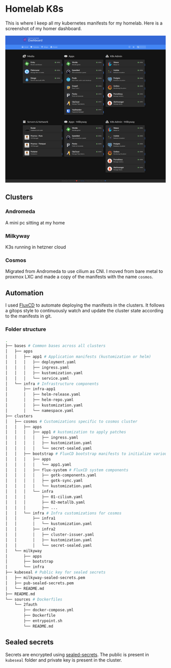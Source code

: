 # Homelab K8s

This is where I keep all my kubernetes manifests for my homelab. Here is a screenshot of my homer dashboard.

![Homer](assets/homer.png)


## Clusters

### Andromeda
A mini pc sitting at my home

### Milkyway
K3s running in hetzner cloud

### Cosmos
Migrated from Andromeda to use cilium as CNI. I moved from bare metal to proxmox LXC and made a copy of the manifests with the name `cosmos`.

## Automation

I used [FluxCD](https://fluxcd.io/) to automate deploying the manifests in the clusters. It follows a gitops style to continuously watch and update the cluster state according to the manifests in git.

### Folder structure

```bash
.
├── bases # Common bases across all clusters
│   ├── apps
│   │   ├── app1 # Application manifests (kustomization or helm)
│   │   │   ├── deployment.yaml
│   │   │   ├── ingress.yaml
│   │   │   ├── kustomization.yaml
│   │   │   └── service.yaml
│   └── infra # Infrastructure components
│       ├── infra-app1
│       │   ├── helm-release.yaml
│       │   ├── helm-repo.yaml
│       │   ├── kustomization.yaml
│       │   └── namespace.yaml
├── clusters
│   ├── cosmos # Customizations specific to cosmos cluster
│   │   ├── apps
│   │   │   ├── app1 # kustomization to apply patches
│   │   │   │   ├── ingress.yaml
│   │   │   │   ├── kustomization.yaml
│   │   │   │   └── secret-sealed.yaml
│   │   ├── bootstrap # FluxCD bootstrap manifests to initialize various components
│   │   │   ├── apps
│   │   │   │   └── app1.yaml
│   │   │   ├── flux-system # FluxCD system components
│   │   │   │   ├── gotk-components.yaml
│   │   │   │   ├── gotk-sync.yaml
│   │   │   │   └── kustomization.yaml
│   │   │   └── infra
│   │   │       ├── 01-cilium.yaml
│   │   │       ├── 02-metallb.yaml
│   │   │       ├── ...
│   │   └── infra # Infra customizations for cosmos
│   │       ├── infra1
│   │       │   └── kustomization.yaml
│   │       ├── infra2
│   │       │   ├── cluster-issuer.yaml
│   │       │   ├── kustomization.yaml
│   │       │   └── secret-sealed.yaml
│   └── milkyway
│       ├── apps
│       ├── bootstrap
│       └── infra
├── kubeseal # Public key for sealed secrets
│   ├── milkyway-sealed-secrets.pem
│   ├── pub-sealed-secrets.pem
│   └── README.md
├── README.md
└── sources # Dockerfiles
    └── 2fauth
        ├── docker-compose.yml
        ├── Dockerfile
        ├── entrypoint.sh
        └── README.md
```

## Sealed secrets

Secrets are encrypted using [sealed-secrets](https://github.com/bitnami-labs/sealed-secrets). The public is present in `kubeseal` folder and private key is present in the cluster.
